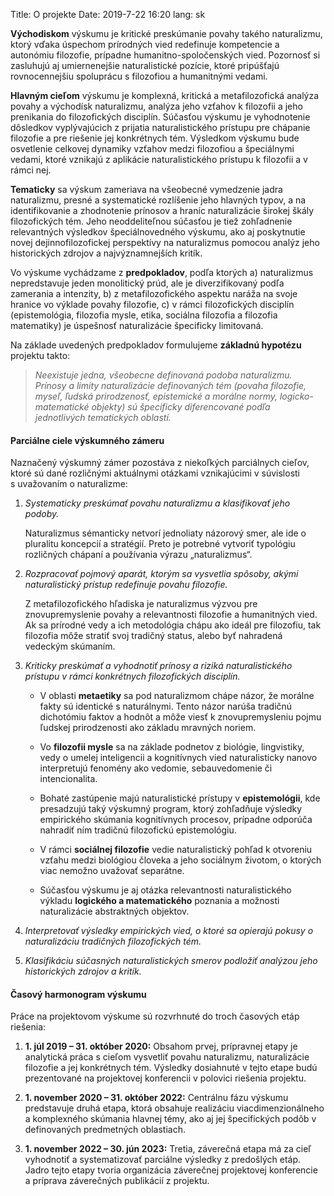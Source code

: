 Title: O projekte
Date: 2019-7-22 16:20
lang: sk

<p class="lead">
<b>Východiskom</b> výskumu je kritické preskúmanie povahy takého naturalizmu,
ktorý vďaka úspechom prírodných vied redefinuje kompetencie a
autonómiu filozofie, prípadne humanitno-spoločenských vied. Pozornosť
si zasluhujú aj umiernenejšie naturalistické pozície, ktoré pripúšťajú
rovnocennejšiu spoluprácu s filozofiou a humanitnými vedami.
</p>

<p class="lead">
<b>Hlavným cieľom</b> výskumu je komplexná, kritická a metafilozofická
analýza povahy a východísk naturalizmu, analýza jeho vzťahov k
filozofii a jeho prenikania do filozofických disciplín. Súčasťou
výskumu je vyhodnotenie dôsledkov vyplývajúcich z prijatia
naturalistického prístupu pre chápanie filozofie a pre riešenie jej
konkrétnych tém. Výsledkom výskumu bude osvetlenie celkovej dynamiky
vzťahov medzi filozofiou a špeciálnymi vedami, ktoré vznikajú z
aplikácie naturalistického prístupu k filozofii a v rámci nej.
</p>

<p class="lead">
<b>Tematicky</b> sa výskum zameriava na všeobecné vymedzenie jadra
naturalizmu, presné a systematické rozlíšenie jeho hlavných typov,
a na identifikovanie a zhodnotenie prínosov a hraníc naturalizácie
širokej škály filozofických tém. Jeho neoddeliteľnou súčasťou je tiež
zohľadnenie relevantných výsledkov špeciálnovedného výskumu, ako aj
poskytnutie novej dejinnofilozofickej perspektívy na naturalizmus
pomocou analýz jeho historických zdrojov a najvýznamnejších kritík.
</p>

<p class="lead">
Vo výskume vychádzame z <b>predpokladov</b>, podľa ktorých a) naturalizmus
nepredstavuje jeden monolitický prúd, ale je diverzifikovaný podľa
zamerania a intenzity, b) z metafilozofického aspektu naráža na svoje
hranice vo výklade povahy filozofie, c) v rámci filozofických
disciplín (epistemológia, filozofia mysle, etika, sociálna filozofia a
filozofia matematiky) je úspešnosť naturalizácie špecificky limitovaná.
</p>

<p class="lead">
Na základe uvedených predpokladov formulujeme <b>základnú hypotézu</b>
projektu takto: 
</p>

<blockquote class="blockquote lead container" style="width:90%;">
<em>
Neexistuje jedna, všeobecne definovaná podoba
naturalizmu. Prínosy a limity naturalizácie definovaných tém (povaha
filozofie, myseľ, ľudská prirodzenosť, epistemické a morálne normy,
logicko-matematické objekty) sú špecificky diferencované podľa
jednotlivých tematických oblastí.
</em>
</blockquote>

#### Parciálne ciele výskumného zámeru

Naznačený výskumný zámer pozostáva z niekoľkých parciálnych cieľov,
ktoré sú dané rozličnými aktuálnymi otázkami vznikajúcimi v súvislosti
s uvažovaním o naturalizme:

1. *Systematicky preskúmať povahu naturalizmu a klasifikovať jeho
   podoby.*
   
     Naturalizmus sémanticky netvorí jednoliaty názorový smer, ale ide o
     pluralitu koncepcií a stratégií. Preto je potrebné vytvoriť typológiu
     rozličných chápaní a používania výrazu „naturalizmus“.

2. *Rozpracovať pojmový aparát, ktorým sa vysvetlia spôsoby, akými
   naturalistický prístup redefinuje povahu filozofie.* 

    Z metafilozofického hľadiska je naturalizmus výzvou pre
    znovupremyslenie povahy a relevantnosti filozofie a humanitných
	vied. Ak sa prírodné vedy a ich metodológia chápu ako ideál pre
	filozofiu, tak filozofia môže stratiť svoj tradičný status, alebo byť
	nahradená vedeckým skúmaním.

3. *Kriticky preskúmať a vyhodnotiť prínosy a riziká naturalistického
   prístupu v rámci konkrétnych filozofických disciplín.* 
	
	+ V oblasti **metaetiky** sa pod naturalizmom chápe názor, že morálne
	  fakty sú identické s naturálnymi. Tento názor narúša tradičnú
	  dichotómiu faktov a hodnôt a môže viesť k znovupremysleniu
	  pojmu ľudskej prirodzenosti ako základu mravných noriem.

	+ Vo **filozofii mysle** sa na základe podnetov z biológie,
	  lingvistiky, vedy o umelej inteligencii a kognitívnych vied
	  naturalisticky nanovo interpretujú fenomény ako vedomie,
	  sebauvedomenie či intencionalita.
	
	+ Bohaté zastúpenie majú naturalistické prístupy v **epistemológii**,
	  kde presadzujú taký výskumný program, ktorý zohľadňuje výsledky
	  empirického skúmania kognitívnych procesov, prípadne odporúča
	  nahradiť ním tradičnú filozofickú epistemológiu.
	
	+ V rámci **sociálnej filozofie** vedie naturalistický pohľad
	  k otvoreniu vzťahu medzi biológiou človeka a jeho sociálnym
	  životom, o ktorých viac nemožno uvažovať separátne.
	
	+ Súčasťou výskumu je aj otázka relevantnosti naturalistického
	  výkladu **logického a matematického** poznania a možnosti
	  naturalizácie abstraktných objektov.

4. *Interpretovať výsledky empirických vied, o ktoré sa opierajú
   pokusy o naturalizáciu tradičných filozofických tém.* 

5. *Klasifikáciu súčasných naturalistických smerov podložiť analýzou
   jeho historických zdrojov a kritík.* 
   
#### Časový harmonogram výskumu
   
Práce na projektovom výskume sú rozvrhnuté do troch časových etáp
riešenia:

1. **1. júl 2019 – 31. október 2020:** Obsahom prvej, prípravnej etapy je
  analytická práca s cieľom vysvetliť povahu naturalizmu, naturalizácie
  filozofie a jej konkrétnych tém. Výsledky dosiahnuté v tejto etape
  budú prezentované na projektovej konferencii v polovici riešenia
  projektu.

2. **1. november 2020 – 31. október 2022:** Centrálnu fázu výskumu
  predstavuje druhá etapa, ktorá obsahuje realizáciu viacdimenzionálneho
  a komplexného skúmania hlavnej témy, ako aj jej špecifických podôb v
  definovaných predmetných oblastiach. 

3. **1. november 2022 – 30. jún 2023:** Tretia, záverečná etapa má za
  cieľ vyhodnotiť a systematizovať parciálne výsledky z predošlých
  etáp. Jadro tejto etapy tvoria organizácia záverečnej projektovej
  konferencie a príprava záverečných publikácií z projektu.  





